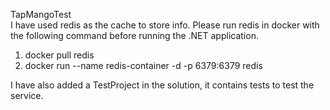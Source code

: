   TapMangoTest <br />
  I have used redis as the cache to store info. Please run redis in docker with the following command before running the .NET application.
  1. docker pull redis
  2. docker run --name redis-container -d -p 6379:6379 redis

  I have also added a TestProject in the solution, it contains tests to test the service.
